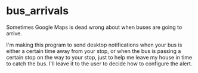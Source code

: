 # bus_arrivals

Sometimes Google Maps is dead wrong about when buses are going to arrive.

I'm making this program to send desktop notifications when your bus is either
a certain time away from your stop, or when the bus is passing a certain stop on the way to 
your stop, just to help me leave my house in time to catch the bus. I'll leave it to the 
user to decide how to configure the alert.
